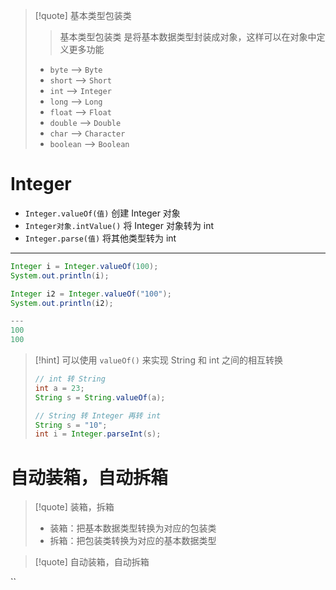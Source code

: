 >[!quote] 基本类型包装类
>>基本类型包装类 是将基本数据类型封装成对象，这样可以在对象中定义更多功能
>
> - `byte` --> `Byte` 
> - `short` --> `Short`
> - `int` --> `Integer`
> - `long` --> `Long`
> - `float` --> `Float`
> - `double` --> `Double`
> - `char` --> `Character`
> - `boolean` --> `Boolean`

# Integer
- `Integer.valueOf(值)` 创建 Integer 对象
- `Integer对象.intValue()` 将 Integer 对象转为 int
- `Integer.parse(值)` 将其他类型转为 int

---

```java
Integer i = Integer.valueOf(100);
System.out.println(i);

Integer i2 = Integer.valueOf("100");
System.out.println(i2);

---
100
100
```

>[!hint] 可以使用 `valueOf()` 来实现 String 和 int 之间的相互转换
> ```java
> // int 转 String
> int a = 23;
> String s = String.valueOf(a);
> ```
> 
> ```java
> // String 转 Integer 再转 int
> String s = "10";
> int i = Integer.parseInt(s);
> ```

# 自动装箱，自动拆箱
>[!quote] 装箱，拆箱
>- 装箱：把基本数据类型转换为对应的包装类
>- 拆箱：把包装类转换为对应的基本数据类型


>[!quote] 自动装箱，自动拆箱

``





